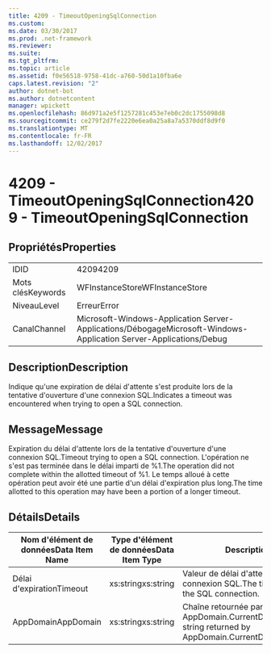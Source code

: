 ```yaml
---
title: 4209 - TimeoutOpeningSqlConnection
ms.custom: 
ms.date: 03/30/2017
ms.prod: .net-framework
ms.reviewer: 
ms.suite: 
ms.tgt_pltfrm: 
ms.topic: article
ms.assetid: f0e56518-9758-41dc-a760-50d1a10fba6e
caps.latest.revision: "2"
author: dotnet-bot
ms.author: dotnetcontent
manager: wpickett
ms.openlocfilehash: 86d971a2e5f1257281c453e7eb0c2dc1755098d8
ms.sourcegitcommit: ce279f2d7fe2220e6ea0a25a8a7a5370ddf8d9f0
ms.translationtype: MT
ms.contentlocale: fr-FR
ms.lasthandoff: 12/02/2017
---
```

# <a name="4209---timeoutopeningsqlconnection"></a><span data-ttu-id="29d63-102">4209 - TimeoutOpeningSqlConnection</span><span class="sxs-lookup"><span data-stu-id="29d63-102">4209 - TimeoutOpeningSqlConnection</span></span>
## <a name="properties"></a><span data-ttu-id="29d63-103">Propriétés</span><span class="sxs-lookup"><span data-stu-id="29d63-103">Properties</span></span>  
  
|||  
|-|-|  
|<span data-ttu-id="29d63-104">ID</span><span class="sxs-lookup"><span data-stu-id="29d63-104">ID</span></span>|<span data-ttu-id="29d63-105">4209</span><span class="sxs-lookup"><span data-stu-id="29d63-105">4209</span></span>|  
|<span data-ttu-id="29d63-106">Mots clés</span><span class="sxs-lookup"><span data-stu-id="29d63-106">Keywords</span></span>|<span data-ttu-id="29d63-107">WFInstanceStore</span><span class="sxs-lookup"><span data-stu-id="29d63-107">WFInstanceStore</span></span>|  
|<span data-ttu-id="29d63-108">Niveau</span><span class="sxs-lookup"><span data-stu-id="29d63-108">Level</span></span>|<span data-ttu-id="29d63-109">Erreur</span><span class="sxs-lookup"><span data-stu-id="29d63-109">Error</span></span>|  
|<span data-ttu-id="29d63-110">Canal</span><span class="sxs-lookup"><span data-stu-id="29d63-110">Channel</span></span>|<span data-ttu-id="29d63-111">Microsoft-Windows-Application Server-Applications/Débogage</span><span class="sxs-lookup"><span data-stu-id="29d63-111">Microsoft-Windows-Application Server-Applications/Debug</span></span>|  
  
## <a name="description"></a><span data-ttu-id="29d63-112">Description</span><span class="sxs-lookup"><span data-stu-id="29d63-112">Description</span></span>  
 <span data-ttu-id="29d63-113">Indique qu'une expiration de délai d'attente s'est produite lors de la tentative d'ouverture d'une connexion SQL.</span><span class="sxs-lookup"><span data-stu-id="29d63-113">Indicates a timeout was encountered when trying to open a SQL connection.</span></span>  
  
## <a name="message"></a><span data-ttu-id="29d63-114">Message</span><span class="sxs-lookup"><span data-stu-id="29d63-114">Message</span></span>  
 <span data-ttu-id="29d63-115">Expiration du délai d'attente lors de la tentative d'ouverture d'une connexion SQL.</span><span class="sxs-lookup"><span data-stu-id="29d63-115">Timeout trying to open a SQL connection.</span></span> <span data-ttu-id="29d63-116">L'opération ne s'est pas terminée dans le délai imparti de %1.</span><span class="sxs-lookup"><span data-stu-id="29d63-116">The operation did not complete within the allotted timeout of %1.</span></span> <span data-ttu-id="29d63-117">Le temps alloué à cette opération peut avoir été une partie d'un délai d'expiration plus long.</span><span class="sxs-lookup"><span data-stu-id="29d63-117">The time allotted to this operation may have been a portion of a longer timeout.</span></span>  
  
## <a name="details"></a><span data-ttu-id="29d63-118">Détails</span><span class="sxs-lookup"><span data-stu-id="29d63-118">Details</span></span>  
  
|<span data-ttu-id="29d63-119">Nom d'élément de données</span><span class="sxs-lookup"><span data-stu-id="29d63-119">Data Item Name</span></span>|<span data-ttu-id="29d63-120">Type d'élément de données</span><span class="sxs-lookup"><span data-stu-id="29d63-120">Data Item Type</span></span>|<span data-ttu-id="29d63-121">Description</span><span class="sxs-lookup"><span data-stu-id="29d63-121">Description</span></span>|  
|--------------------|--------------------|-----------------|  
|<span data-ttu-id="29d63-122">Délai d'expiration</span><span class="sxs-lookup"><span data-stu-id="29d63-122">Timeout</span></span>|<span data-ttu-id="29d63-123">xs:string</span><span class="sxs-lookup"><span data-stu-id="29d63-123">xs:string</span></span>|<span data-ttu-id="29d63-124">Valeur de délai d'attente pour ouvrir la connexion SQL.</span><span class="sxs-lookup"><span data-stu-id="29d63-124">The timeout value for opening the SQL connection.</span></span>|  
|<span data-ttu-id="29d63-125">AppDomain</span><span class="sxs-lookup"><span data-stu-id="29d63-125">AppDomain</span></span>|<span data-ttu-id="29d63-126">xs:string</span><span class="sxs-lookup"><span data-stu-id="29d63-126">xs:string</span></span>|<span data-ttu-id="29d63-127">Chaîne retournée par AppDomain.CurrentDomain.FriendlyName.</span><span class="sxs-lookup"><span data-stu-id="29d63-127">The string returned by AppDomain.CurrentDomain.FriendlyName.</span></span>|
